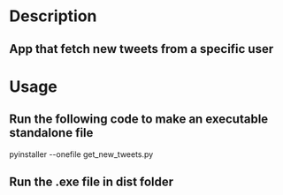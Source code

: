 # Description

## App that fetch new tweets from a specific user

# Usage

## Run the following code to make an executable standalone file

pyinstaller --onefile get_new_tweets.py

## Run the .exe file in dist folder

